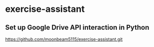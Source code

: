 # exercise-assistant

## Set up Google Drive API interaction in Python
https://github.com/moonbeam5115/exercise-assistant.git
